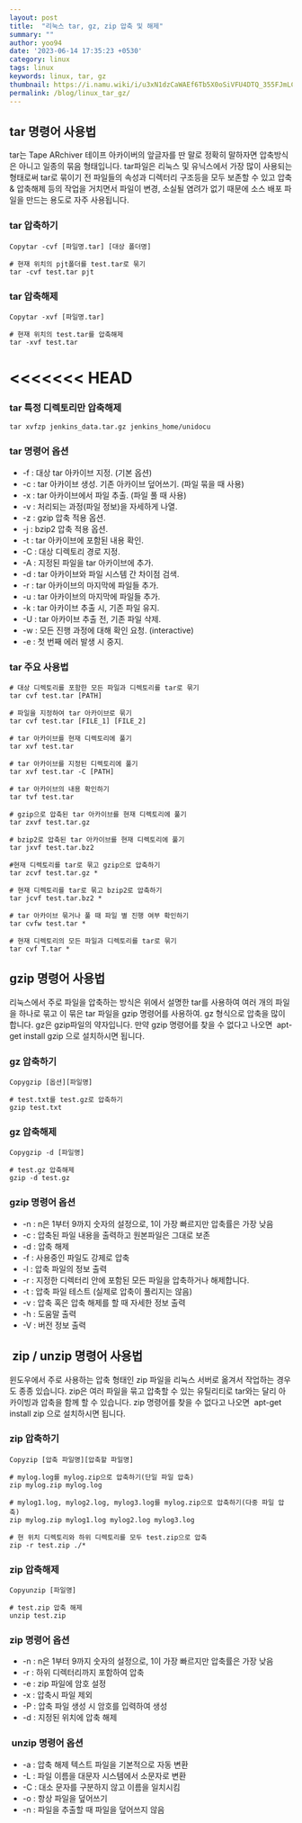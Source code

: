 ```yaml
---
layout: post
title:  "리눅스 tar, gz, zip 압축 및 해제"
summary: ""
author: yoo94
date: '2023-06-14 17:35:23 +0530'
category: linux
tags: linux
keywords: linux, tar, gz
thumbnail: https://i.namu.wiki/i/u3xN1dzCaWAEf6Tb5X0oSiVFU4DTQ_355FJmLCSTY7GZNyOnv60tkvcu0s0cD4Oce9vK6kylpAIEU-BYcju6Ww.webp
permalink: /blog/linux_tar_gz/
---
```

##  tar 명령어 사용법 

tar는 Tape ARchiver 테이프 아카이버의 앞글자를 딴 말로 정확히 말하자면 압축방식은 아니고 일종의 묶음 형태입니다. tar파일은 리눅스 및 유닉스에서 가장 많이 사용되는 형태로써 tar로 묶이기 전 파일들의 속성과 디렉터리 구조등을 모두 보존할 수 있고 압축 & 압축해제 등의 작업을 거치면서 파일이 변경, 소실될 염려가 없기 때문에 소스 배포 파일을 만드는 용도로 자주 사용됩니다.

### tar 압축하기

```shell
Copytar -cvf [파일명.tar] [대상 폴더명]

# 현재 위치의 pjt폴더를 test.tar로 묶기
tar -cvf test.tar pjt
```

### tar 압축해제

```shell
Copytar -xvf [파일명.tar]

# 현재 위치의 test.tar를 압축해제
tar -xvf test.tar
```

<<<<<<< HEAD
=======
### tar 특정 디렉토리만 압축해제

```shell
tar xvfzp jenkins_data.tar.gz jenkins_home/unidocu
```

### tar 명령어 옵션

- -f : 대상 tar 아카이브 지정. (기본 옵션)
- -c : tar 아카이브 생성. 기존 아카이브 덮어쓰기. (파일 묶을 때 사용)
- -x : tar 아카이브에서 파일 추출. (파일 풀 때 사용)
- -v : 처리되는 과정(파일 정보)을 자세하게 나열.
- -z : gzip 압축 적용 옵션.
- -j : bzip2 압축 적용 옵션.
- -t : tar 아카이브에 포함된 내용 확인.
- -C : 대상 디렉토리 경로 지정.
- -A : 지정된 파일을 tar 아카이브에 추가.
- -d : tar 아카이브와 파일 시스템 간 차이점 검색.
- -r : tar 아카이브의 마지막에 파일들 추가.
- -u : tar 아카이브의 마지막에 파일들 추가.
- -k : tar 아카이브 추출 시, 기존 파일 유지.
- -U : tar 아카이브 추출 전, 기존 파일 삭제.
- -w : 모든 진행 과정에 대해 확인 요청. (interactive)
- -e : 첫 번째 에러 발생 시 중지.

### tar 주요 사용법

```shell
# 대상 디렉토리를 포함한 모든 파일과 디렉토리를 tar로 묶기
tar cvf test.tar [PATH] 

# 파일을 지정하여 tar 아카이브로 묶기
tar cvf test.tar [FILE_1] [FILE_2] 

# tar 아카이브를 현재 디렉토리에 풀기
tar xvf test.tar 

# tar 아카이브를 지정된 디렉토리에 풀기
tar xvf test.tar -C [PATH] 

# tar 아카이브의 내용 확인하기
tar tvf test.tar 

# gzip으로 압축된 tar 아카이브를 현재 디렉토리에 풀기
tar zxvf test.tar.gz 

# bzip2로 압축된 tar 아카이브를 현재 디렉토리에 풀기
tar jxvf test.tar.bz2 

#현재 디렉토리를 tar로 묶고 gzip으로 압축하기
tar zcvf test.tar.gz * 

# 현재 디렉토리를 tar로 묶고 bzip2로 압축하기
tar jcvf test.tar.bz2 * 

# tar 아카이브 묶거나 풀 때 파일 별 진행 여부 확인하기
tar cvfw test.tar * 

# 현재 디렉토리의 모든 파일과 디렉토리를 tar로 묶기
tar cvf T.tar *
```

##  gzip 명령어 사용법 

리눅스에서 주로 파일을 압축하는 방식은 위에서 설명한 tar를 사용하여 여러 개의 파일을 하나로 묶고 이 묶은 tar 파일을 gzip 명령어를 사용하여. gz 형식으로 압축을 많이 합니다. gz은 gzip파일의 약자입니다. 만약 gzip 명령어를 찾을 수 없다고 나오면  apt-get install gzip 으로 설치하시면 됩니다.

### gz 압축하기

```shell
Copygzip [옵션][파일명]

# test.txt를 test.gz로 압축하기
gzip test.txt
```

### gz 압축해제

```shell
Copygzip -d [파일명]

# test.gz 압축해제
gzip -d test.gz 
```

### gzip 명령어 옵션

- -n : n은 1부터 9까지 숫자의 설정으로, 1이 가장 빠르지만 압축률은 가장 낮음
- -c : 압축된 파일 내용을 출력하고 원본파일은 그대로 보존
- -d : 압축 해제
- -f : 사용중인 파일도 강제로 압축
- -l : 압축 파일의 정보 출력
- -r : 지정한 디렉터리 안에 포함된 모든 파일을 압축하거나 해제합니다.
- -t : 압축 파일 테스트 (실제로 압축이 풀리지는 않음)
- -v : 압축 혹은 압축 해제를 할 때 자세한 정보 출력
- -h : 도움말 출력
- -V : 버전 정보 출력

##  zip / unzip 명령어 사용법 

윈도우에서 주로 사용하는 압축 형태인 zip 파일을 리눅스 서버로 옮겨서 작업하는 경우도 종종 있습니다. zip은 여러 파일을 묶고 압축할 수 있는 유틸리티로 tar와는 달리 아카이빙과 압축을 함께 할 수 있습니다. zip 명령어를 찾을 수 없다고 나오면  apt-get install zip 으로 설치하시면 됩니다.

### zip 압축하기

```shell
Copyzip [압축 파일명][압축할 파일명]

# mylog.log를 mylog.zip으로 압축하기(단일 파일 압축)
zip mylog.zip mylog.log 

# mylog1.log, mylog2.log, mylog3.log를 mylog.zip으로 압축하기(다중 파일 압축)
zip mylog.zip mylog1.log mylog2.log mylog3.log 

# 현 위치 디렉토리와 하위 디렉토리를 모두 test.zip으로 압축
zip -r test.zip ./* 
```

### zip 압축해제

```shell
Copyunzip [파일명]

# test.zip 압축 해제
unzip test.zip 
```

### zip 명령어 옵션

- -n : n은 1부터 9까지 숫자의 설정으로, 1이 가장 빠르지만 압축률은 가장 낮음
- -r : 하위 디렉터리까지 포함하여 압축
- -e : zip 파일에 암호 설정
- -x : 압축시 파일 제외
- -P : 압축 파일 생성 시 암호를 입력하여 생성
- -d : 지정된 위치에 압축 해제

###  unzip 명령어 옵션

- -a : 압축 해제 텍스트 파일을 기본적으로 자동 변환
- -L : 파일 이름을 대문자 시스템에서 소문자로 변환
- -C : 대소 문자를 구분하지 않고 이름을 일치시킴
- -o : 항상 파일을 덮어쓰기
- -n : 파일을 추출할 때 파일을 덮어쓰지 않음